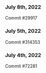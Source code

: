 ### July 8th, 2022

Commit #29917

### July 5th, 2022

Commit #314353


### July 4th, 2022

Commit #72281
